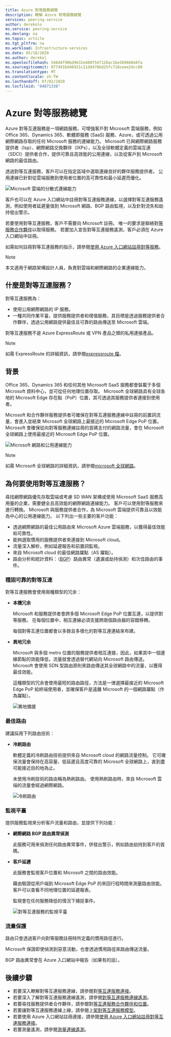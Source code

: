 ```yaml
---
title: Azure 對等服務總覽
description: 瞭解 Azure 對等服務總覽
services: peering-service
author: derekolo
ms.service: peering-service
ms.devlang: na
ms.topic: article
ms.tgt_pltfrm: na
ms.workload: Infrastructure-services
ms.date: 05/18/2020
ms.author: derekol
ms.openlocfilehash: 548d4f90bd9632e4807547120ac1be589668e8fa
ms.sourcegitcommit: 877491bd46921c11dd478bd25fc718ceee2dcc08
ms.translationtype: MT
ms.contentlocale: zh-TW
ms.lasthandoff: 07/02/2020
ms.locfileid: "84871338"
---
```

# <a name="azure-peering-service-overview"></a>Azure 對等服務總覽

Azure 對等互連服務是一項網路服務，可增強客戶對 Microsoft 雲端服務，例如 Office 365、Dynamics 365、軟體即服務 (SaaS) 服務、Azure，或可透過公用網際網路存取的任何 Microsoft 服務的連線能力。 Microsoft 已與網際網路服務提供者（Isp）、網際網路交換夥伴（IXPs），以及全球軟體定義的雲端互連（SDCI）提供者合作，提供可靠且高效能的公用連線，以及從客戶到 Microsoft 網路的最佳路由。

透過對等互連服務，客戶可以在指定區域中選取連線良好的夥伴服務提供者。 公用連線已針對從雲端服務到使用者位置的高可靠性和最小延遲而優化。

![Microsoft 雲端的分散式連線能力](./media/peering-service-about/peering-service-what.png)

客戶也可以在 Azure 入口網站中註冊對等互連服務連線，以選擇對等互連服務遙測，例如使用者延遲量值到 Microsoft 網路、BGP 路由監視，以及針對流失和劫持發出警示。 

若要使用對等互連服務，客戶不需要向 Microsoft 註冊。 唯一的要求是聯絡對[等服務合作夥伴](location-partners.md)以取得服務。 若要加入宣告對等互連服務遙測，客戶必須在 Azure 入口網站中註冊。

如需如何註冊對等互連服務的指示，請參閱[使用 Azure 入口網站註冊對等服務](azure-portal.md)。 

> [!NOTE]
> 本文適用于網路架構設計人員，負責對雲端和網際網路的企業連線能力。


## <a name="what-is-peering-service"></a>什麼是對等互連服務？

對等互連服務為：

- 使用公用網際網路的 IP 服務。 
- 一種共同作業平臺，提供服務提供者和增值服務，其目標是透過服務提供者合作夥伴，透過公用網路提供最佳且可靠的路由傳送至 Microsoft 雲端。

對等互連服務不是 Azure ExpressRoute 或 VPN 產品之類的私用連接產品。

> [!NOTE]
> 如需 ExpressRoute 的詳細資訊，請參閱[expressroute 檔](https://docs.microsoft.com/azure/expressroute/)。
>

## <a name="background"></a>背景

Office 365、Dynamics 365 和任何其他 Microsoft SaaS 服務都會裝載于多個 Microsoft 資料中心，並可從任何地理位置存取。 Microsoft 全球網路具有全球各地的 Microsoft Edge 存在點（PoP）位置，其可透過其服務提供者連接到使用者。 

Microsoft 和合作夥伴服務提供者可確保在對等互連服務連線中註冊的前置詞流量，會進入並結束 Microsoft 全球網路上最接近的 Microsoft Edge PoP 位置。 Microsoft 會確保從向對等服務連線註冊的首碼支付的網路流量，會在 Microsoft 全球網路上使用最接近的 Microsoft Edge PoP 位置。

![Microsoft 網路和公用連線能力](./media/peering-service-about/peering-service-background-final.png)

> [!NOTE]
> 如需 Microsoft 全球網路的詳細資訊，請參閱[microsoft 全球網路](https://docs.microsoft.com/azure/networking/microsoft-global-network)。
>

## <a name="why-use-peering-service"></a>為何要使用對等互連服務？

尋找網際網路優先存取雲端或考慮 SD WAN 架構或使用 Microsoft SaaS 服務高用量的企業，需要健全且高效能的網際網路連線能力。 客戶可以使用對等服務來進行轉換。 Microsoft 與服務提供者合作，為 Microsoft 雲端提供可靠且以效能為中心的公用連線能力。 以下列出一些主要的客戶功能：

- 透過網際網路的最佳公用路由來 Microsoft Azure 雲端服務，以獲得最佳效能和可靠性。
- 能夠選取慣用的服務提供者來連接到 Microsoft cloud。
- 流量深入解析，例如延遲報告和前置詞監視。
- 來自 Microsoft cloud 的最佳網路躍點（AS 躍點）。
- 路由分析和統計資料：（[BGP](https://en.wikipedia.org/wiki/Border_Gateway_Protocol)）路由異常（遺漏或劫持偵測）和次佳路由的事件。

### <a name="robust-reliable-peering"></a>穩固可靠的對等互連

對等互連服務會使用兩種類型的冗余：

- **本機冗余**

   Microsoft 和服務提供者會跨多個 Microsoft Edge PoP 位置互連，以提供對等服務。 在每個位置中，相互連線必須支援跨兩個路由器的容錯移轉。

   每個對等互連位置都會以多餘且多樣化的對等互連連結來布建。

- **異地冗余**

   Microsoft 與多個 metro 位置的服務提供者相互連接，因此，如果其中一個邊緣節點的效能降低，流量就會透過替代網站向 Microsoft 路由傳送。 Microsoft 會使用 SDN 型路由原則來路由傳送其全球網路中的流量，以獲得最佳效能。

    這種類型的冗余會使用最短的路由路徑，方法是一律選擇最接近的 Microsoft Edge PoP 給終端使用者，並確保客戶是遠離 Microsoft 的一個網路躍點（作為躍點）。

   ![異地備援](./media/peering-service-about/peering-service-geo-shortest.png)

### <a name="optimal-routing"></a>最佳路由

建議採用下列路由技術：

-  **冷刷路由**

   軟體定義的冷刷路由技術提供來自 Microsoft cloud 的網路流量控制。 它可確保流量會保持在高容量、低延遲且高度可靠的 Microsoft 全球網路上，直到盡可能接近目的地為止。
   
   未使用冷刷技術的路由稱為熱刷路由。 使用熱刷路由時，來自 Microsoft 雲端的流量會經過網際網路。

   ![冷刷路由](./media/peering-service-about/peering-service-cold-potato.png)

### <a name="monitoring-platform"></a>監視平臺

   提供服務監視來分析客戶流量和路由，並提供下列功能： 

-  **網際網路 BGP 路由異常偵測**
          
   此服務可用來偵測任何路由異常事件，併發出警示，例如路由劫持到客戶的首碼。

-  **客戶延遲**

   此服務會監視客戶位置和 Microsoft 之間的路由效能。 
   
   藉由驗證從用戶端到 Microsoft Edge PoP 的來回行程時間來測量路由效能。 客戶可以查看不同地理位置的延遲報表。

   監視會在任何服務降低的情況下捕捉事件。

   ![對等互連服務的監視平臺](media/peering-service-about/peering-service-latency-report.png)

### <a name="traffic-protection"></a>流量保護

路由只會透過客戶向對等服務註冊時所定義的慣用路徑進行。

Microsoft 保證即使偵測到惡意活動，也會透過慣用路徑來路由傳送流量。

BGP 路由異常會在 Azure 入口網站中報告（如果有的話）。

## <a name="next-steps"></a>後續步驟

- 若要深入瞭解對等互連服務連線，請參閱對[等互連服務連接](connection.md)。
- 若要深入了解對等互連服務連線遙測，請參閱[對等互連服務連線遙測](connection-telemetry.md)。
- 若要尋找服務提供者合作夥伴，請參閱對[等互連服務合作夥伴和位置](location-partners.md)。
- 若要讓對等互連服務連線上線，請參閱上[架對等互連服務模型](onboarding-model.md)。
- 若要使用 Azure 入口網站註冊連接，請參閱[使用 Azure 入口網站註冊對等互連服務連接](azure-portal.md)。
- 若要測量遙測，請參閱[測量連線遙測](measure-connection-telemetry.md)。
